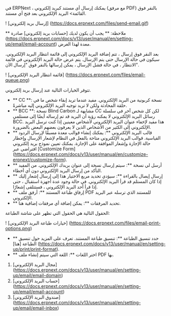في ERPNext ، يمكنك إرسال أي مستند كبريد إلكتروني (مع مرفق PDF) بالنقر فوق القائمة> البريد الإلكتروني بعد فتح أي مستند.

! [إرسال بريد إلكتروني] (https://docs.erpnext.com/files/send-email.gif)

** ملاحظة: ** يجب أن يكون لديك [حسابات بريد إلكتروني] صادرة (https://docs.erpnext.com/docs/v13/user/manual/en/setting-up/email/email-account) معدة لهذا الغرض.

بعد النقر فوق إرسال ، تتم إضافة البريد الإلكتروني إلى قائمة انتظار البريد الإلكتروني. سيكون في حالة الإرسال حتى يتم الإرسال. يتم عرض حالة البريد الإلكتروني في قائمة الانتظار ، في حالة فشل الإرسال ، يمكن إرسالها بالنقر فوق "إرسال الآن".

! [قائمة انتظار البريد الإلكتروني] (https://docs.erpnext.com/files/email-queue.png)

تتوفر الخيارات التالية عند إرسال بريد إلكتروني.

* ** CC **: نسخة كربونية من البريد الإلكتروني. مفيد عندما تريد إبقاء شخص ما في حلقة المحادثة ولكن لا تريد توجيه البريد الإلكتروني إليه مباشرةً.
* ** BCC **: نسخة Blind Carbon مشابهة لـ CC لكن كل شخص آخر في سلسلة رسائل البريد الإلكتروني لا يمكنه رؤية أن البريد قد تم إرساله أيضًا إلى مستلمي BCC. هذا مفيد لإخفاء عنوان البريد الإلكتروني لأشخاص معينين إذا كنت ترسل البريد الإلكتروني إلى الكثير من الأشخاص الذين لا يعرفون بعضهم البعض بالضرورة.
* ** قالب البريد الإلكتروني **: يمكنك إنشاء قوالب معدة مسبقًا لإرسال الردود القياسية. قوالب البريد الإلكتروني متاحة بالفعل في النظام لإشعار الإرسال وإخطار حالة الإجازة وإشعار الموافقة على الإجازة. يمكنك تعيين نموذج بريد إلكتروني افتراضي عبر [Customize Form] (https://docs.erpnext.com/docs/v13/user/manual/en/customize-erpnext/customize-form).
* ** أرسل لي نسخة **: سيتم إرسال نسخة إلى عنوان بريدك الإلكتروني. من المفيد التأكد من إرسال البريد الإلكتروني دون أي أخطاء.
* ** إرسال إيصال بالقراءة **: سيؤدي تحديد مربع الاختيار هذا إلى إرسال إشعار إليك إذا كان المستلم قد قرأ البريد الإلكتروني. في حالة وجود عدة أجهزة استقبال ، حتى إذا قرأ أحد البريد الإلكتروني ، فستتلقى إشعارًا.
* ** إرفاق طباعة المستند **: أرفق ملف PDF للمستند الذي ترسله عبر البريد الإلكتروني.
* ** تحديد المرفقات **: يمكن إضافة أي مرفقات إضافية هنا.

الحقول التالية هي الحقول التي تظهر على شاشة الطباعة:

! [خيارات طباعة البريد الإلكتروني] (https://docs.erpnext.com/files/email-print-options.png)

* ** حدد تنسيق الطباعة **: تنسيق طباعة المستند. تعرف على المزيد حول تنسيق الطباعة [هنا] (https://docs.erpnext.com/docs/v13/user/manual/en/setting-up/print/print-format).
* ** اختر اللغات **: اللغة التي سيتم إنشاء ملف PDF بها.

1. [مجال البريد الإلكتروني] (https://docs.erpnext.com/docs/v13/user/manual/en/setting-up/email/email-domain)
2. [حساب البريد الإلكتروني] (https://docs.erpnext.com/docs/v13/user/manual/en/setting-up/email/email-account)
3. [صندوق البريد الإلكتروني] (https://docs.erpnext.com/docs/v13/user/manual/en/setting-up/email/email-inbox)